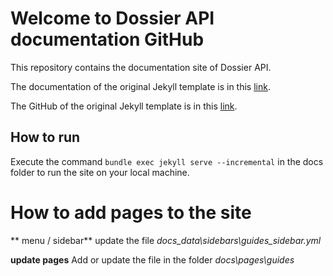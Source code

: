 # Welcome to Dossier API documentation GitHub

This repository contains the documentation site of Dossier API.

The documentation of the original Jekyll template is in this [link](https://idratherbewriting.com/documentation-theme-jekyll/index.html).

The GitHub of the original Jekyll template is in this [link](https://github.com/tomjoht/documentation-theme-jekyll).

## How to run

Execute the command ```bundle exec jekyll serve --incremental``` in the docs folder to run the site on your local machine.

# How to add  pages to the site

** menu / sidebar**
update the file *docs\_data\sidebars\guides_sidebar.yml* 

**update pages**
Add or update the file in the folder *docs\pages\guides*


